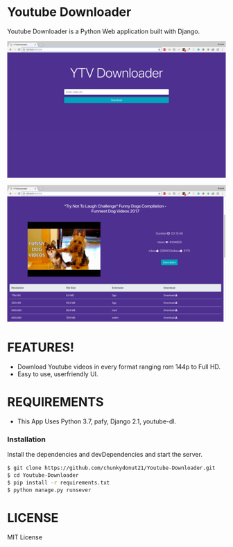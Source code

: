 # Youtube Downloader

Youtube Downloader is a Python Web application built with Django.

![ScreenShot](static_files/img/screen-1.png)

![ScreenShot](static_files/img/screen-2.png)


# FEATURES!

  - Download Youtube videos in every format ranging rom 144p to Full HD.
  - Easy to use, userfriendly UI.


# REQUIREMENTS
  - This App Uses Python 3.7, pafy, Django 2.1, youtube-dl.

### Installation

Install the dependencies and devDependencies and start the server.

```sh
$ git clone https://github.com/chunkydonut21/Youtube-Downloader.git
$ cd Youtube-Downloader
$ pip install -r requirements.txt
$ python manage.py runsever
```

# LICENSE
MIT License